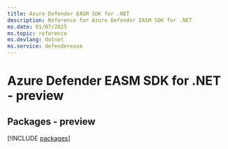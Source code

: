 ```yaml
---
title: Azure Defender EASM SDK for .NET
description: Reference for Azure Defender EASM SDK for .NET
ms.date: 01/07/2025
ms.topic: reference
ms.devlang: dotnet
ms.service: defendereasm
---
```

# Azure Defender EASM SDK for .NET - preview
## Packages - preview
[!INCLUDE [packages](defender-easm-index.md)]